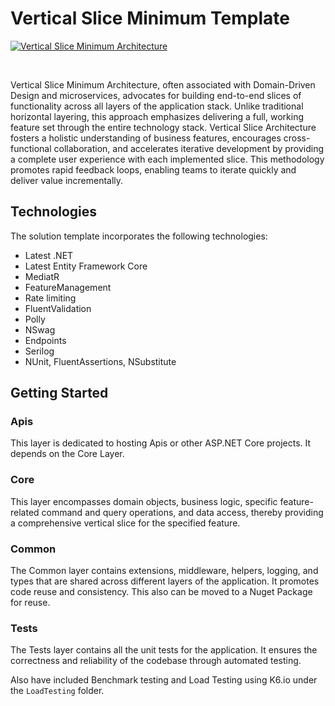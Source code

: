 # Vertical Slice Minimum Template

[![Vertical Slice Minimum Architecture](https://github.com/entelect-incubator/.NET-Template/actions/workflows/vertical-slice.yml/badge.svg)](https://github.com/entelect-incubator/.NET-Template/actions/workflows/min-vertical-slice.yml)

<br/>

Vertical Slice Minimum Architecture, often associated with Domain-Driven Design and microservices, advocates for building end-to-end slices of functionality across all layers of the application stack. Unlike traditional horizontal layering, this approach emphasizes delivering a full, working feature set through the entire technology stack. Vertical Slice Architecture fosters a holistic understanding of business features, encourages cross-functional collaboration, and accelerates iterative development by providing a complete user experience with each implemented slice. This methodology promotes rapid feedback loops, enabling teams to iterate quickly and deliver value incrementally.

## Technologies

The solution template incorporates the following technologies:

-   Latest .NET
-   Latest Entity Framework Core
-   MediatR
-   FeatureManagement
-   Rate limiting
-   FluentValidation
-   Polly
-   NSwag
-   Endpoints
-   Serilog
-   NUnit, FluentAssertions, NSubstitute

## Getting Started

### **Apis**

This layer is dedicated to hosting Apis or other ASP.NET Core projects. It depends on the Core Layer.

### **Core**

This layer encompasses domain objects, business logic, specific feature-related command and query operations, and data access, thereby providing a comprehensive vertical slice for the specified feature.

### **Common**

The Common layer contains extensions, middleware, helpers, logging, and types that are shared across different layers of the application. It promotes code reuse and consistency. This also can be moved to a Nuget Package for reuse.

### **Tests**

The Tests layer contains all the unit tests for the application. It ensures the correctness and reliability of the codebase through automated testing.

Also have included Benchmark testing and Load Testing using K6.io under the `LoadTesting` folder.
